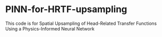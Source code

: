 # PINN-for-HRTF-upsampling

This code is for 
Spatial Upsampling of Head-Related Transfer Functions Using a Physics-Informed Neural Network
